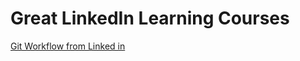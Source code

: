<h1>Great LinkedIn Learning Courses</h1>
<a href="https://www.linkedin.com/learning-login/share?account=2197772&forceAccount=false&redirect=https%3A%2F%2Fwww.linkedin.com%2Flearning%2Fgit-workflows%3Ftrk%3Dshare_ent_url%26shareId%3D3LVlqTH2RwKOVWp3FM%252BrVg%253D%253D">Git Workflow from Linked in</a>